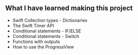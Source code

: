  

## What I have learned making this project

* Swift Collection types - Dictionaries
* The Swift Timer API
* Conditional statements - IF/ELSE
* Conditional statements - Switch
* Functions with outputs
* How to use the ProgressView

